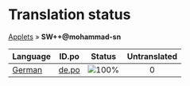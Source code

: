 # Translation status
[Applets](../../README.md) &#187; **SW++@mohammad-sn**

Language | ID.po | Status | Untranslated
---------|:--:|:------:|:-----------:
[German](../../language-status/de.md) | [de.po](po/de.po) | ![100%](http://progressed.io/bar/100) | 0
